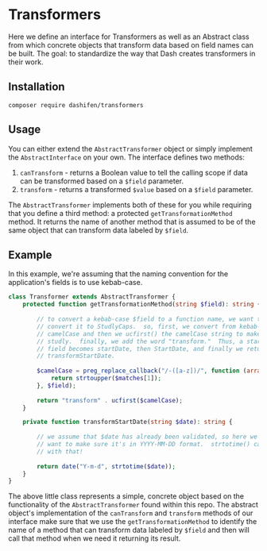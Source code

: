 # Transformers

Here we define an interface for Transformers as well as an Abstract class from which concrete objects that transform data based on field names can be built.  The goal:  to standardize the way that Dash creates transformers in their work.

## Installation

`composer require dashifen/transformers`

## Usage

You can either extend the `AbstractTransformer` object or simply implement the `AbstractInterface` on your own.  The interface defines two methods:

1. `canTransform` - returns a Boolean value to tell the calling scope if data can be transformed based on a `$field` parameter.
2. `transform` - returns a transformed `$value` based on a `$field` parameter.

The `AbstractTransformer` implements both of these for you while requiring that you define a third method: a protected `getTransformationMethod` method.  It returns the name of another method that is assumed to be of the same object that can transform data labeled by `$field`.

## Example

In this example, we're assuming that the naming convention for the application's fields is to use kebab-case.     

```php
class Transformer extends AbstractTransformer {
    protected function getTransformationMethod(string $field): string {
      
        // to convert a kebab-case $field to a function name, we want to 
        // convert it to StudlyCaps.  so, first, we convert from kebab-case to 
        // camelCase and then we ucfirst() the camelCase string to make it 
        // studly.  finally, we add the word "transform."  Thus, a start-date
        // field becomes startDate, then StartDate, and finally we return 
        // transformStartDate.
  
        $camelCase = preg_replace_callback("/-([a-z])/", function (array $matches): string {
            return strtoupper($matches[1]);
        }, $field);
      
        return "transform" . ucfirst($camelCase);
    }

    private function transformStartDate(string $date): string {
      
        // we assume that $date has already been validated, so here we just
        // want to make sure it's in YYYY-MM-DD format.  strtotime() can help
        // with that!
  
        return date("Y-m-d", strtotime($date));
    }
}
```

The above little class represents a simple, concrete object based on the functionality of the `AbstractTransformer` found within this repo.  The abstract object's implementation of the `canTransform` and `transform` methods of our interface make sure that we use the `getTransformationMethod` to identify the name of a method that can transform data labeled by `$field` and then will call that method when we need it returning its result.